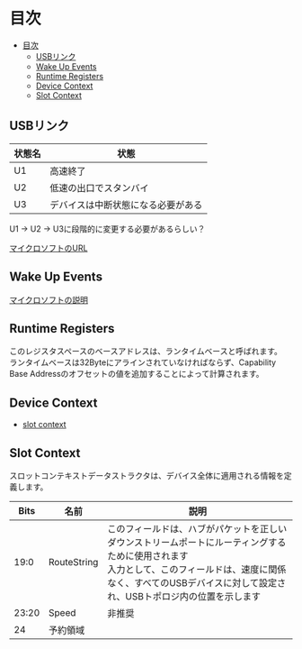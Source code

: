 # 目次

- [目次](#目次)
  - [USBリンク](#usbリンク)
  - [Wake Up Events](#wake-up-events)
  - [Runtime Registers](#runtime-registers)
  - [Device Context](#device-context)
  - [Slot Context](#slot-context)

## USBリンク

状態名 | 状態
------|-----
U1 | 高速終了
U2 | 低速の出口でスタンバイ
U3 | デバイスは中断状態になる必要がある

U1 -> U2 -> U3に段階的に変更する必要があるらしい？

[マイクロソフトのURL](https://docs.microsoft.com/ja-jp/windows-hardware/drivers/usbcon/usb-3-0-lpm-mechanism-)

## Wake Up Events

[マイクロソフトの説明](https://docs.microsoft.com/ja-jp/windows/win32/power/system-wake-up-events)

## Runtime Registers

このレジスタスペースのベースアドレスは、ランタイムベースと呼ばれます。  
ランタイムベースは32Byteにアラインされていなければならず、Capability Base Addressのオフセットの値を追加することによって計算されます。


## Device Context

- [slot context](#slot-context)

## Slot Context

スロットコンテキストデータストラクタは、デバイス全体に適用される情報を定義します。

Bits  | 名前　| 説明
------|------|----
19:0  | RouteString |このフィールドは、ハブがパケットを正しいダウンストリームポートにルーティングするために使用されます<br>入力として、このフィールドは、速度に関係なく、すべてのUSBデバイスに対して設定され、USBトポロジ内の位置を示します
23:20 | Speed | 非推奨
24    | 予約領域 |
